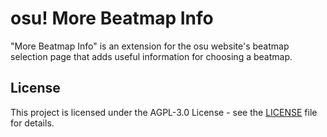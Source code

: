 <h1>osu! More Beatmap Info</h1>

"More Beatmap Info" is an extension for the osu website's beatmap selection page that adds useful information for choosing a beatmap. 

## License

This project is licensed under the AGPL-3.0 License - see the [LICENSE](./LICENSE) file for details.
